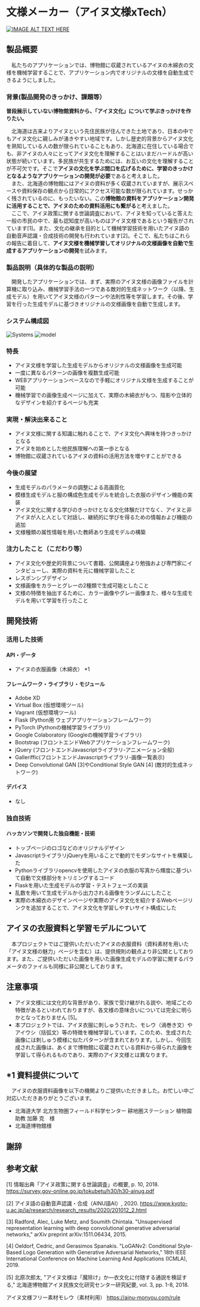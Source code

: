 # 文様メーカー（アイヌ文様xTech）

[![IMAGE ALT TEXT HERE](https://jphacks.com/wp-content/uploads/2020/09/JPHACKS2020_ogp.jpg)](https://www.youtube.com/watch?v=G5rULR53uMk)

## 製品概要
　私たちのアプリケーションでは、博物館に収蔵されているアイヌの木綿衣の文様を機械学習することで、アプリケーション内でオリジナルの文様を自動生成できるようにしました。
### 背景(製品開発のきっかけ、課題等）
**普段展示していない博物館資料から、「アイヌ文化」について学ぶきっかけを作りたい。**  

　北海道は古来よりアイヌという先住民族が住んできた土地であり、日本の中でもアイヌ文化に親しみが湧きやすい地域です。しかし歴史的背景からアイヌ文化を熟知している人の数が限られていることもあり、北海道に在住している場合でも、非アイヌの人々にとってアイヌ文化を理解することはいまだハードルが高い状態が続いています。多民族が共生するためには、お互いの文化を理解することが不可欠です。そこで**アイヌの文化を学ぶ間口を広げるために、学習のきっかけとなるようなアプリケーションの開発が必要**であると考えました。  
　また、北海道の博物館にはアイヌの資料が多く収蔵されていますが、展示スペースや資料保存の観点から日常的にアクセス可能な数が限られています。せっかく残されているのに、もったいない。この**博物館の資料をアプリケーション開発に活用することで、アイヌのための資料活用にも繋がる**と考えました。  
　ここで、アイヌ政策に関する世論調査において、アイヌを知っていると答えた一般の市民の中で、最も認知度が高いものはアイヌ文様であるという報告がされています[1]。また、文化の継承を目的として機械学習技術を用いたアイヌ語の自動音声認識・合成技術の開発も行われています[2]。そこで、私たちはこれらの報告に着目して、**アイヌ文様を機械学習してオリジナルの文様画像を自動で生成するアプリケーションの開発**を試みます。
### 製品説明（具体的な製品の説明）
　開発したアプリケーションでは、まず、実際のアイヌ文様の画像ファイルを計算機に取り込み、機械学習手法の一つである敵対的生成ネットワーク（以降、生成モデル）を用いてアイヌ文様のパターンや法則性等を学習します。その後、学習を行った生成モデルに基づきオリジナルの文様画像を自動で生成します。
### システム構成図
![Systems](./system.png)
![model](./model.png)

### 特長
- アイヌ文様を学習した生成モデルからオリジナルの文様画像を生成可能
- 一度に異なるパターンの画像を複数生成可能
- WEBアプリケーションベースなので手軽にオリジナル文様を生成することが可能
- 機械学習での画像生成ページに加えて、実際の木綿衣がもつ、陰影や立体的なデザインを紹介するページも充実

### 実現・解決出来ること
- アイヌ文様に関する知識に触れることで、アイヌ文化へ興味を持つきっかけとなる
- アイヌを始めとした他民族理解への第一歩となる
- 博物館に収蔵されているアイヌの資料の活用方法を増やすことができる
### 今後の展望
- 生成モデルのパラメータの調整による高画質化
- 模様生成モデルと服の構成色生成モデルを統合した衣服のデザイン機能の実装
- アイヌ文化に関する学びのきっかけとなる文化体験だけでなく、アイヌと非アイヌが人と人として対話し、継続的に学びを得るための情報および機能の追加
- 文様種類の属性情報を用いた教師あり生成モデルの構築
### 注力したこと（こだわり等）
* アイヌ文化や歴史的背景について書籍、公開講座より勉強および専門家にインタビューし、実際の資料を元に機械学習したこと
* レスポンシブデザイン
* 文様画像をカラーとグレーの2種類で生成可能としたこと
* 文様の特徴を抽出するために、カラー画像やグレー画像また、様々な生成モデルを用いて学習を行ったこと

## 開発技術
### 活用した技術
#### API・データ
* アイヌの衣服画像（木綿衣） *1

#### フレームワーク・ライブラリ・モジュール
* Adobe XD
* Virtual Box (仮想環境ツール)
* Vagrant (仮想環境ツール)
* Flask (Python用 ウェブアプリケーションフレームワーク)
* PyTorch (Pythonの機械学習ライブラリ)
* Google Colaboratory  (Googleの機械学習ライブラリ)
* Bootstrap (フロントエンドWebアプリケーションフレームワーク)
* jQuery (フロントエンドJavascriptライブラリ-アニメーション全般)
* Galleriffic(フロントエンドJavascriptライブラリ-画像一覧表示)
* Deep Convolutional GAN [3]やConditional Style GAN [4] (敵対的生成ネットワーク)
 
#### デバイス
* なし

### 独自技術
#### ハッカソンで開発した独自機能・技術
* トップページのロゴなどのオリジナルデザイン
* JavascriptライブラリjQueryを用いることで動的でモダンなサイトを構築した
* Pythonライブラリopencvを使用したアイヌの衣服の写真から輝度に基づいて自動で文様部分をトリミングするコード
* Flaskを用いた生成モデルの学習・テストフェーズの実装
* 乱数を用いて生成モデルから出力される画像をランダムにしたこと
* 実際の木綿衣のデザインページや実際のアイヌ文化を紹介するWebページリンクを追加することで、アイヌ文化を学習しやすいサイト構成にした

## アイヌの衣服資料と学習モデルについて
　本プロジェクトではご提供いただいたアイヌの衣服資料（資料素材を用いた「アイヌ文様の魅力」ページを含む）は、提供規則の観点より非公開としております。また、ご提供いただいた画像を用いた画像生成モデルの学習に関するパラメータのファイルも同様に非公開としております。

## 注意事項
* アイヌ文様には文化的な背景があり、家族で受け継がれる説や、地域ごとの特徴があるといわれておりますが、各文様の意味合いについては完全に明らかとなっておりません [5]。
* 本プロジェクトでは、アイヌ衣服に刺しゅうされた、モレウ（渦巻き文）やアイウシ（括弧文）等の特徴を機械学習しています。このため、生成された画像には刺しゅう模様に似たパターンが含まれております。しかし、今回生成された画像は、あくまで博物館に収蔵されている資料から得られた画像を学習して得られるものであり、実際のアイヌ文様とは異なります。

## *1 資料提供について
　アイヌの衣服資料画像を以下の機関よりご提供いただきました。お忙しい中ご対応いただきありがとうございます。
* 北海道大学 北方生物圏フィールド科学センター 耕地圏ステーション 植物園 助教 加藤 克　様
* 北海道博物館様

## 謝辞

## 参考文献
[1] 情報出典「アイヌ政策に関する世論調査」の概要, p. 10, 2018.
https://survey.gov-online.go.jp/tokubetu/h30/h30-ainug.pdf

[2] アイヌ語の自動音声認識・合成（AINU語AI）, 2020.
https://www.kyoto-u.ac.jp/ja/research/research_results/2020/201012_2.html

[3] Radford, Alec, Luke Metz, and Soumith Chintala. "Unsupervised representation learning with deep convolutional generative adversarial networks," arXiv preprint arXiv:1511.06434, 2015.

[4] Oeldorf, Cedric, and Gerasimos Spanakis. "LoGANv2: Conditional Style-Based Logo Generation with Generative Adversarial Networks," 18th IEEE International Conference on Machine Learning And Applications (ICMLA), 2019.

[5] 北原次郎太, "アイヌ文様は「魔除け」か―衣文化に付随する通説を検証する," 北海道博物館アイヌ民族文化研究センター研究紀要, vol. 3, pp. 1-8, 2018.

アイヌ文様フリー素材モレウ（素材利用）
https://ainu-monyou.com/rule
